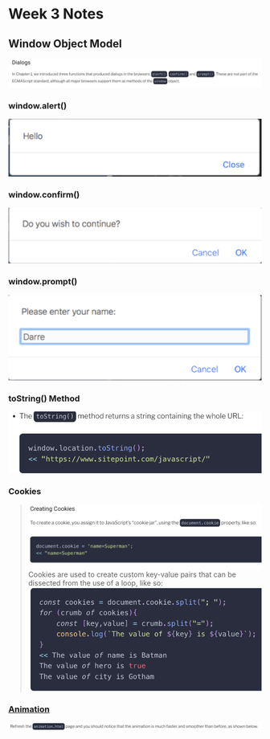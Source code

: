 # Week 3 Notes

## Window Object Model 

![Dialogs](/Week%203/Images/Screen%20Shot%202022-05-07%20at%2012.20.41%20PM.png "Window Dialogs")

### window.alert()
![windowalert()](/Week%203/Images/Screen%20Shot%202022-05-07%20at%2012.30.39%20PM.png "window.alert()")

### window.confirm()
![windowalert()](/Week%203/Images/Screen%20Shot%202022-05-07%20at%2012.31.00%20PM.png "window.confirm()")

### window.prompt()
![windowalert()](/Week%203/Images/Screen%20Shot%202022-05-07%20at%2012.31.15%20PM.png "window.prompt()")

### toString() Method
![toString()](/Week%203/Images/Screen%20Shot%202022-05-07%20at%2012.35.40%20PM.png "toString()")

### Cookies
>![Cookies](/Week%203/Images/Screen%20Shot%202022-05-07%20at%2012.49.14%20PM.png "Cookies")
Cookies are used to create custom key-value pairs that can be dissected from the use of a loop, like so:
![Cookies Value Extraction](/Week%203/Images/Screen%20Shot%202022-05-07%20at%2012.51.33%20PM.png)

### [Animation](https://www.sitepoint.com/premium/books/javascript-novice-to-ninja-2nd-edition/read/9/k01nwus9/)
![Animation](/Week%203/Images/Screen%20Shot%202022-05-07%20at%2012.58.51%20PM.png)